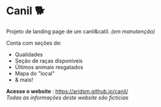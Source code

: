 # Canil 🐕 

Projeto de landing page de um canil&catil. *(em manutenção)*

Conta com seções de:
- Qualidades
- Seção de raças disponíveis
- Últimos animais resgatados
- Mapa do "local" 
- & mais!  
  
**Acesse o website** : https://aridsm.github.io/canil/  
  *Todas as informações deste website são fictícias*

 
